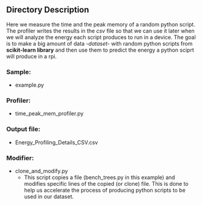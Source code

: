 ## Directory Description

Here we measure the time and the peak memory of a random python script. The profiler writes the results in the *csv* file so that we can use it later when we will analyze the energy each script produces to run in a device. The goal is to make a big amount of data *-dataset-* with random python scripts from **scikit-learn library** and then use them to predict the energy a python sciprt will produce in a rpi. 

### Sample:
- example.py
### Profiler:
- time_peak_mem_profiler.py 
### Output file:
- Energy_Profiling_Details_CSV.csv
### Modifier:
- clone_and_modify.py
  - This script copies a file (bench_trees.py in this example) and modifies specific lines of the copied (or clone) file. This is done to help us accelerate the process of producing python scripts to be used in our dataset.   
